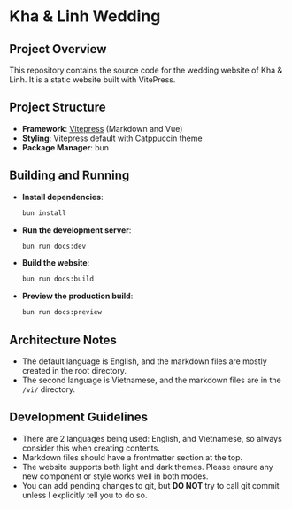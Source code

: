 # Kha & Linh Wedding

## Project Overview

This repository contains the source code for the wedding website of Kha & Linh. It is a static website built with VitePress.

## Project Structure

- **Framework**: [Vitepress](https://vitepress.dev/) (Markdown and Vue)
- **Styling**: Vitepress default with Catppuccin theme
- **Package Manager**: bun

## Building and Running

- **Install dependencies**:
  ```bash
  bun install
  ```
- **Run the development server**:
  ```bash
  bun run docs:dev
  ```
- **Build the website**:
  ```bash
  bun run docs:build
  ```
- **Preview the production build**:
  ```bash
  bun run docs:preview
  ```

## Architecture Notes

- The default language is English, and the markdown files are mostly created in the root directory.
- The second language is Vietnamese, and the markdown files are in the `/vi/` directory.

## Development Guidelines

- There are 2 languages being used: English, and Vietnamese, so always consider this when creating contents.
- Markdown files should have a frontmatter section at the top.
- The website supports both light and dark themes. Please ensure any new component or style works well in both modes.
- You can add pending changes to git, but **DO NOT** try to call git commit unless I explicitly tell you to do so.
